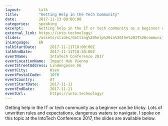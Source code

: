 ```yaml
---
layout:        talk
title:         "Getting Help in the Tech Community"
date:          2017-11-13 00:00:00
categories:    speaking
excerpt:       Getting help in the IT or tech community as a beginner can be tricky. Lots of unwritten rules and expectations, dangerous waters to navigate. I spoke on this topic at the IntoTech Conference 2017, the slides are available below. 
external_link: https://into.technology/
slides:        /assets/slides/Getting%20help%20in%20the%20IT%20community.pdf
inLanguage:    EN
talkStartDate:      2017-11-11T10:00:00Z 
talkEndDate:        2017-11-11T10:30:00Z
eventName:          IntoTech Conference 2017
eventLocationName:  Impact Hub Vienna
eventStreetAddress: Lindengasse 56
eventCity:          Wien
eventPostalCode:    1070
eventCountry:       AT
eventStartDate:     2017-11-11 
eventEndDate:       2017-11-11
eventUrl:           https://into.technology/
---
```


Getting help in the IT or tech community as a beginner can be tricky. Lots of unwritten rules and expectations, dangerous waters to navigate. I spoke on this topic at the IntoTech Conference 2017, the slides are available below.
